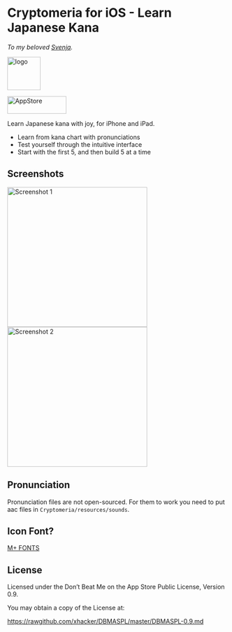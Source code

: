 # Cryptomeria for iOS - Learn Japanese Kana

*To my beloved [Svenja](https://github.com/csvenja).*

[<img alt="logo" src="https://raw.github.com/xhacker/Cryptomeria-iOS/master/Cryptomeria/Images.xcassets/AppIcon.appiconset/icon-76@2x.png" width="76">](https://itunes.apple.com/app/cryptomeria-learn-japanese/id652897313)

[<img src="https://cloud.githubusercontent.com/assets/219689/5575342/963e0ee8-9013-11e4-8091-7ece67d64729.png" width="135" height="40" alt="AppStore"/>](https://itunes.apple.com/app/cryptomeria-learn-japanese/id652897313)

Learn Japanese kana with joy, for iPhone and iPad.

* Learn from kana chart with pronunciations
* Test yourself through the intuitive interface
* Start with the first 5, and then build 5 at a time

## Screenshots

<img alt="Screenshot 1" src="https://raw.github.com/xhacker/cryptomeria-iOS/master/Screenshots/iPhone-1.png" width="320">
<img alt="Screenshot 2" src="https://raw.github.com/xhacker/cryptomeria-iOS/master/Screenshots/iPhone-2.png" width="320">

## Pronunciation

Pronunciation files are not open-sourced. For them to work you need to put aac files in ``Cryptomeria/resources/sounds``.

## Icon Font?

[M+ FONTS](http://mplus-fonts.sourceforge.jp)

## License

Licensed under the Don’t Beat Me on the App Store Public License, Version 0.9.

You may obtain a copy of the License at:

https://rawgithub.com/xhacker/DBMASPL/master/DBMASPL-0.9.md
